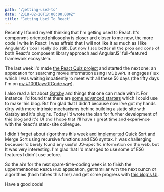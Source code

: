 ```yaml
---
path: "/getting-used-to"
date: "2018-02-20T18:00:00.000Z"
title: "Getting Used To React"
---
```


Recently I found myself thinking that I'm getting used to React. It's component-oriented philosophy is closer and closer to me now, the more code I write in React. I was affraid that I will not like it as much as I like AngularJS ('cos I really do still). But now I see better all the pros and cons of both React's component library approach and AngularJS' full-featured framework ecosystem.

The last week I'd made [the React Quiz project](https://loenko.github.io/react-quiz/) and started the next one: an application for searching movie information using IMDB API. It engages Flux which I was waiting impatiently to meet with all these 50 days (the fifty days I'm on [my #100DaysOfCode way](https://github.com/loenko/100-days-of-code/blob/master/log.md)).

I also read a lot about [Gatsby](https://www.gatsbyjs.org/) and things that one can made with it. For instance, I'd found that there are [some advanced starters](https://www.gatsbyjs.org/docs/gatsby-starters/) which I could use to make this blog. But I'm glad that I didn't because now I've got my hands dirty with more intrinsic mechanisms behind building a static site with Gatsby and it's plugins. Today I'd wrote the plan for further development of this blog and it's UI and I hope that I'll have a great time and experience with the React's static-site colleague.

I didn't forget about algorithms this week and [implemented](https://github.com/loenko/js-algorithms) Quick Sort and Merge Sort using recursive functions and ES6 syntax. It was challenging because I'd barely found any useful JS-specific information on the web, but It was very interesting. I'm glad that I'd managed to use some of ES6 features I didn't use before.

So the aim for the next spare-time-coding week is to finish the uppermentioned React/Flux application, get familiar with the next bunch of algorithms (hash tables this time) and get some progress with [this blog's UI](https://github.com/loenko/my-days-of-code).

Have a good code!